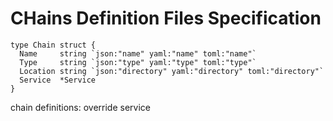 # CHains Definition Files Specification

```
type Chain struct {
  Name     string `json:"name" yaml:"name" toml:"name"`
  Type     string `json:"type" yaml:"type" toml:"type"`
  Location string `json:"directory" yaml:"directory" toml:"directory"`
  Service  *Service
}
```

chain definitions: override service